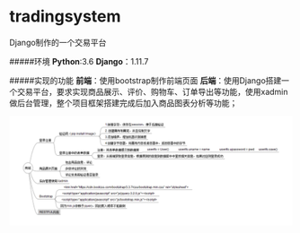 # tradingsystem
Django制作的一个交易平台

#####环境
**Python**:3.6
**Django**：1.11.7

#####实现的功能
**前端**：使用bootstrap制作前端页面
**后端**：使用Django搭建一个交易平台，要求实现商品展示、评价、购物车、订单导出等功能，使用xadmin做后台管理，整个项目框架搭建完成后加入商品图表分析等功能；


![image](https://github.com/helloluoc/tradingsystem/blob/master/photo01.jpg)
